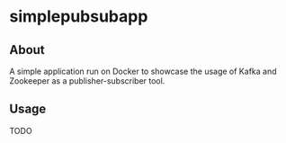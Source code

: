 # simplepubsubapp


## About

A simple application run on Docker to showcase the usage of Kafka and Zookeeper as a publisher-subscriber tool.


## Usage

TODO
